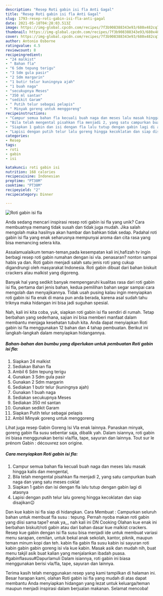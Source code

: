 ```yaml
---
description: "Resep Roti gabin isi fla Anti Gagal"
title: "Resep Roti gabin isi fla Anti Gagal"
slug: 1793-resep-roti-gabin-isi-fla-anti-gagal
date: 2021-05-18T04:28:03.513Z
image: https://img-global.cpcdn.com/recipes/7f3b908388343e93/680x482cq70/roti-gabin-isi-fla-foto-resep-utama.jpg
thumbnail: https://img-global.cpcdn.com/recipes/7f3b908388343e93/680x482cq70/roti-gabin-isi-fla-foto-resep-utama.jpg
cover: https://img-global.cpcdn.com/recipes/7f3b908388343e93/680x482cq70/roti-gabin-isi-fla-foto-resep-utama.jpg
author: Antonio Osborne
ratingvalue: 4.5
reviewcount: 8
recipeingredient:
- "24 malkist"
- " Bahan fla"
- "6 Sdm tepung terigu"
- "3 Sdm gula pasir"
- "2 Sdm margarin"
- "1 butir telur kuningnya ajah"
- "1 buah naga"
- "secukupnya Meses"
- "350 ml santan"
- "sedikit Garam"
- " Putih telur sebagai pelapis"
- " Minyak goreng untuk menggoreng"
recipeinstructions:
- "Campur semua bahan fla kecuali buah naga dan meses lalu masak hingga kalis dan mengental,"
- "Bila telah mengental pisahkan fla menjadi 2, yang satu campurkan buah naga dan yang satu meses coklat"
- "Siapkan 1 gabin dan isi dengan fla lalu tutup dengan gabin lagi di atasnya"
- "Lapisi dengan putih telur lalu goreng hingga kecoklatan dan siap disajikan😉"
categories:
- Resep
tags:
- roti
- gabin
- isi

katakunci: roti gabin isi 
nutrition: 168 calories
recipecuisine: Indonesian
preptime: "PT30M"
cooktime: "PT30M"
recipeyield: "2"
recipecategory: Dinner

---
```



![Roti gabin isi fla](https://img-global.cpcdn.com/recipes/7f3b908388343e93/680x482cq70/roti-gabin-isi-fla-foto-resep-utama.jpg)

Anda sedang mencari inspirasi resep roti gabin isi fla yang unik? Cara membuatnya memang tidak susah dan tidak juga mudah. Jika salah mengolah maka hasilnya akan hambar dan bahkan tidak sedap. Padahal roti gabin isi fla yang enak seharusnya mempunyai aroma dan cita rasa yang bisa memancing selera kita.

Assalamualaikum teman-teman,pada kesempatan kali ini,hafizah tv ingin berbagi resep roti gabin rumahan dengan isi vla. penasaran? nonton sampai habis ya dan. Roti gabin menjadi salah satu jenis roti yang cukup digandrungi oleh masyarakat Indonesia. Roti gabin dibuat dari bahan biskuit crackers atau malkist yang digoreng.

Banyak hal yang sedikit banyak mempengaruhi kualitas rasa dari roti gabin isi fla, pertama dari jenis bahan, kedua pemilihan bahan segar sampai cara mengolah dan menyajikannya. Tidak usah pusing kalau ingin menyiapkan roti gabin isi fla enak di mana pun anda berada, karena asal sudah tahu triknya maka hidangan ini bisa jadi suguhan spesial.


Nah, kali ini kita coba, yuk, siapkan roti gabin isi fla sendiri di rumah. Tetap berbahan yang sederhana, sajian ini bisa memberi manfaat dalam membantu menjaga kesehatan tubuh kita. Anda dapat menyiapkan Roti gabin isi fla menggunakan 12 bahan dan 4 tahap pembuatan. Berikut ini langkah-langkah dalam menyiapkan hidangannya.

<!--inarticleads1-->

##### Bahan-bahan dan bumbu yang diperlukan untuk pembuatan Roti gabin isi fla:

1. Siapkan 24 malkist
1. Sediakan  Bahan fla
1. Ambil 6 Sdm tepung terigu
1. Gunakan 3 Sdm gula pasir
1. Gunakan 2 Sdm margarin
1. Sediakan 1 butir telur (kuningnya ajah)
1. Gunakan 1 buah naga
1. Sediakan secukupnya Meses
1. Sediakan 350 ml santan
1. Gunakan sedikit Garam
1. Siapkan  Putih telur sebagai pelapis
1. Ambil  Minyak goreng untuk menggoreng


Lihat juga resep Gabin Goreng Isi Vla enak lainnya. Panaskan minyak, goreng gabin fla susu sebentar saja, dibalik yah. Dalam isiannya, roti gabin ini biasa menggunakan berisi vla/fla, tape, sayuran dan lainnya. Tout sur le prénom Gabin : découvrez son origine. 

<!--inarticleads2-->

##### Cara menyiapkan Roti gabin isi fla:

1. Campur semua bahan fla kecuali buah naga dan meses lalu masak hingga kalis dan mengental,
1. Bila telah mengental pisahkan fla menjadi 2, yang satu campurkan buah naga dan yang satu meses coklat
1. Siapkan 1 gabin dan isi dengan fla lalu tutup dengan gabin lagi di atasnya
1. Lapisi dengan putih telur lalu goreng hingga kecoklatan dan siap disajikan😉


Dan kue kabin isi fla siap di hidangkan. Cara Membuat : Campurkan seluruh bahan untuk membuat fla susu : tepung. Pernah nyoba makan roti gabin yang diisi sama tape? enak ya,,, nah kali ini DN Cooking Olahan kue enak ini berbahan biskuit/roti gabin atau dari bahan dasar kue malkist crackers. Resep kue gabin dengan isi fla susu bisa menjadi ide untuk membuat variasi menu sarapan, cemilan, untuk bekal anak sekolah, kantor, piknik, maupun teman minum kopi dan teh. kabin fla gabin fla susu kabin isi sayuran roti kabin gabin gabin goreng isi vla kue kabin. Masak asik dan mudah nih, buat menu takjil asik buat kalian yang menjalankan ibadah puasa. #gabinflasusu#Dapurlamuli Dalam isiannya, roti gabin ini biasa menggunakan berisi vla/fla, tape, sayuran dan lainnya. 

Terima kasih telah menggunakan resep yang kami tampilkan di halaman ini. Besar harapan kami, olahan Roti gabin isi fla yang mudah di atas dapat membantu Anda menyiapkan hidangan yang lezat untuk keluarga/teman maupun menjadi inspirasi dalam berjualan makanan. Selamat mencoba!
